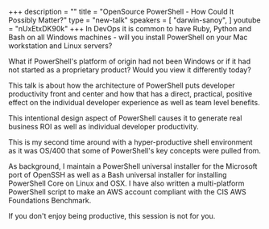 +++
description = ""
title = "OpenSource PowerShell - How Could It Possibly Matter?"
type = "new-talk"
speakers = [
        "darwin-sanoy",
]
youtube = "nUxEtxDK90k"
+++
In DevOps it is common to have Ruby, Python and Bash on all Windows machines - will you install PowerShell on your Mac workstation and Linux servers?

What if PowerShell's platform of origin had not been Windows or if it had not started as a proprietary product?  Would you view it differently today?

This talk is about how the architecture of PowerShell puts developer productivity front and center and how that has a direct, practical, positive effect on the individual developer experience as well as team level benefits.

This intentional design aspect of PowerShell causes it to generate real business ROI as well as individual developer productivity.

This is my second time around with a hyper-productive shell environment as it was OS/400 that some of PowerShell's key concepts were pulled from.

As background, I maintain a PowerShell universal installer for the Microsoft port of OpenSSH as well as a Bash universal installer for installing PowerShell Core on Linux and OSX.  I have also written a multi-platform PowerShell script to make an AWS account compliant with the CIS AWS Foundations Benchmark.

If you don't enjoy being productive, this session is not for you.